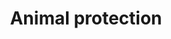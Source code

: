 ---
title: Animal protection
longTitle: 'Animal protection'
tags:
- gccommon
use:
- "[[Animal rights]]"
---